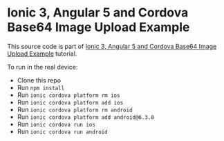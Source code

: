 # Ionic 3, Angular 5 and Cordova Base64 Image Upload Example

This source code is part of [Ionic 3, Angular 5 and Cordova Base64 Image Upload Example]() tutorial.

To run in the real device:
* Clone this repo
* Run `npm install`
* Run `ionic cordova platform rm ios`
* Run `ionic cordova platform add ios`
* Run `ionic cordova platform rm android`
* Run `ionic cordova platform add android@6.3.0`
* Run `ionic cordova run ios`
* Run `ionic cordova run android`
